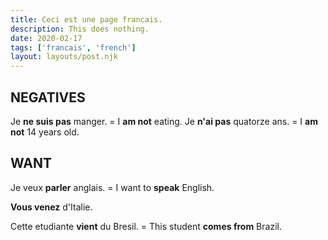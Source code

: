 ```yaml
---
title: Ceci est une page francais.
description: This does nothing.
date: 2020-02-17
tags: ['francais', 'french']
layout: layouts/post.njk
---
```


## NEGATIVES
Je <b>ne suis pas</b> manger. = I <b>am not</b> eating.
Je <b>n'ai pas</b> quatorze ans. = I <b>am not</b> 14 years old.

## WANT
Je veux <b>parler</b> anglais. = I want to <b>speak</b> English.

<b>Vous venez</b> d'Italie. 

Cette etudiante <b>vient</b> du Bresil. = This student <b>comes from</b> Brazil.
